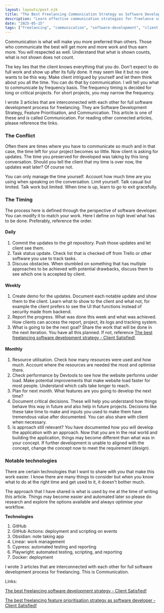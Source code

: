 ```yaml
---
layout: layouts/post.njk
title: "The Best Freelancing Communication Strategy as Software Developer - Client Satisfied!"
description: "Learn effective communication strategies for freelance software developers to keep clients satisfied, manage time, and handle conflicts."
date: "2025-05-15"
tags: ["freelancing", "communication", "software-development", "client-management"]
---
```

Communication is what will make you more preferred than others. Those who communicate the best will get more and more work and thus earn more. You will respected as well. Understand that what is shown counts, what is not shown does not count.

The key lies that the client knows everything that you do. Don't expect to do full work and show up after its fully done. It may seem like it but no one wants to be this way. Make client intrigued by yourself and let them think about you all the time. You can do that by communication. I will tell you what to communicate by frequency basis. The frequency timing is decided for long or critical projects. For short projects, you may narrow the frequency.

I wrote 3 articles that are interconnected with each other for full software development process for freelancing. They are Software Development Strategy, Feature Prioritisation, and Communication. This article is one of these and is called Communication. For reading other connected articles, please reference the links.

### The Conflict
Often there are times where you have to communicate so much and in that case, the time left for your project becomes so little. Now client is asking for updates. The time you preserved for developed was taking by this long conversation. Should you tell the client that my time is over now, the updates wait later? Of course not.

You can only manage the time yourself. Account how much time are you using when speaking on the conversation. Limit yourself. Talk casual but limited. Talk work but limited. When time is up, learn to go to exit gracefully. 

### The Timing
The process here is defined through the perspective of software developer. You can modify it to match your work. Here I define on high level what has to be done. Preferably, reference the order.
#### Daily
1. Commit the updates to the git repository. Push those updates and let client see them.
2. Task status update. Check list that is checked off from Trello or other software you use to track tasks. 
3. Discuss obstacles. When stumbled on something that has multiple approaches to be achieved with potential drawbacks, discuss them to see which one is accepted by client.

#### Weekly
1. Create demo for the updates. Document each notable update and show them to the client. Learn what to show to the client and what not, for example the client prefers to see the UI that functions instead of security made from backend. 
2. Report the progress. What was done this week and what was achieved. How clients can access the report, project, its logs and tracking system.
3. What is going to be the next goal? Share the work that will be done in the next iteration. You have all this planned. If not, reference [The best freelancing software development strategy - Client Satisfied!](https://azterizm.com/blog/the-best-freelancing-software-development-strategy-client-satisfied/).

#### Monthly
1. Resource utilisation. Check how many resources were used and how much. Account where the resources are needed the most and optimise there.
2. Check performance by Devtools to see how the website performs under load. Make potential improvements that make website load faster for most people. Understand which calls take longer to reach.
3. Plan for next month. What features are you going to develop the next time?
4. Document critical decisions. These will help you understand how things behave this way in future and also help in future projects. Decisions like these take time to make and inputs you used to make them have tremendous value after documented. You can also share with client when necessary.
5. Is approach still relevant? You have documented how you will develop the application with an approach. Now that you are in the real world and building the application, things may become different than what was in your concept. If further development is unable to aligned with the concept, change the concept now to meet the requirement (design).

### Notable technologies
There are certain technologies that I want to share with you that make this work easier. I know there are many things to consider but when you know what to do at the right time and get used to it, it doesn't bother much. 

The approach that I have shared is what is used by me at the time of writing this article. Things may become easier and automated later so please do research and explore the options available and always optimise your workflow.

**Technologies**
1. GitHub
2. GitHub Actions: deployment and scripting on events
3. Obsidian: note taking app
4. Linear: work management
5. Cypress: automated testing and reporting
6. Playwright: automated testing, scripting, and reporting
7. Docker: deployment

I wrote 3 articles that are interconnected with each other for full software development process for freelancing. This is Communication.

Links:

[The best freelancing software development strategy - Client Satisfied!](https://azterizm.com/blog/the-best-freelancing-software-development-strategy-client-satisfied/)

[The best freelancing feature prioritisation strategy as software developer - Client Satisfied!](https://azterizm.com/blog/the-best-freelancing-feature-prioritisation-strategy-as-software-developer-client-satisfied/)
